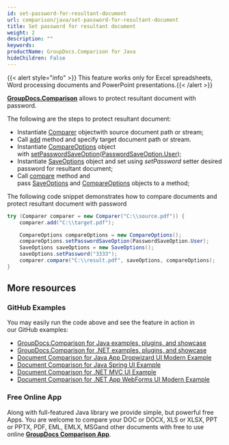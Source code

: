 ```yaml
---
id: set-password-for-resultant-document
url: comparison/java/set-password-for-resultant-document
title: Set password for resultant document
weight: 2
description: ""
keywords: 
productName: GroupDocs.Comparison for Java
hideChildren: False
---
```

{{< alert style="info" >}} This feature works only for Excel spreadsheets, Word processing documents and PowerPoint presentations.{{< /alert >}}

**[GroupDocs.Comparison](https://products.groupdocs.com/comparison/java)** allows to protect resultant document with password.

The following are the steps to protect resultant document:
*   Instantiate [Comparer](https://apireference.groupdocs.com/comparison/java/com.groupdocs.comparison/Comparer) objectwith source document path or stream;    
*   Call [add](https://apireference.groupdocs.com/comparison/java/com.groupdocs.comparison/Comparer#add(java.lang.String)) method and specify target document path or stream.    
*   Instantiate [CompareOptions](https://apireference.groupdocs.com/comparison/java/com.groupdocs.comparison.options/CompareOptions) object with [setPasswordSaveOption](https://apireference.groupdocs.com/comparison/java/com.groupdocs.comparison.options/CompareOptions#setPasswordSaveOption(int))([PasswordSaveOption.User](https://apireference.groupdocs.com/comparison/java/com.groupdocs.comparison.options.enums/PasswordSaveOption#User));    
*   Instantiate [SaveOptions](https://apireference.groupdocs.com/comparison/java/com.groupdocs.comparison.options.save/SaveOptions) object and set using *setPassword* setter desired password for resultant document;    
*   Call [compare](https://apireference.groupdocs.com/comparison/java/com.groupdocs.comparison/Comparer#compare(java.lang.String,%20com.groupdocs.comparison.options.save.SaveOptions,%20com.groupdocs.comparison.options.CompareOptions)) method and pass [SaveOptions](https://apireference.groupdocs.com/comparison/java/com.groupdocs.comparison.options.save/SaveOptions) and [CompareOptions](https://apireference.groupdocs.com/comparison/java/com.groupdocs.comparison.options/CompareOptions) objects to a method;
    

The following code snippet demonstrates how to compare documents and protect resultant document with password

```java
try (Comparer comparer = new Comparer("C:\\source.pdf")) {
    comparer.add("C:\\target.pdf");

    CompareOptions compareOptions = new CompareOptions();
    compareOptions.setPasswordSaveOption(PasswordSaveOption.User);
    SaveOptions saveOptions = new SaveOptions();
    saveOptions.setPassword("3333");
    comparer.compare("C:\\result.pdf", saveOptions, compareOptions);
}
```

## More resources

### GitHub Examples
You may easily run the code above and see the feature in action in our GitHub examples:

*   [GroupDocs.Comparison for Java examples, plugins, and showcase](https://github.com/groupdocs-comparison/GroupDocs.Comparison-for-Java)
*   [GroupDocs.Comparison for .NET examples, plugins, and showcase](https://github.com/groupdocs-comparison/GroupDocs.Comparison-for-.NET)
*   [Document Comparison for Java App Dropwizard UI Modern Example](https://github.com/groupdocs-comparison/GroupDocs.Comparison-for-Java-Dropwizard)    
*   [Document Comparison for Java Spring UI Example](https://github.com/groupdocs-comparison/GroupDocs.Comparison-for-Java-Spring)    
*   [Document Comparison for .NET MVC UI Example](https://github.com/groupdocs-comparison/GroupDocs.Comparison-for-.NET-MVC)    
*   [Document Comparison for .NET App WebForms UI Modern Example](https://github.com/groupdocs-comparison/GroupDocs.Comparison-for-.NET-WebForms)
    

### Free Online App
Along with full-featured Java library we provide simple, but powerful free Apps.
You are welcome to compare your DOC or DOCX, XLS or XLSX, PPT or PPTX, PDF, EML, EMLX, MSGand other documents with free to use online **[GroupDocs Comparison App](https://products.groupdocs.app/comparison)**.
